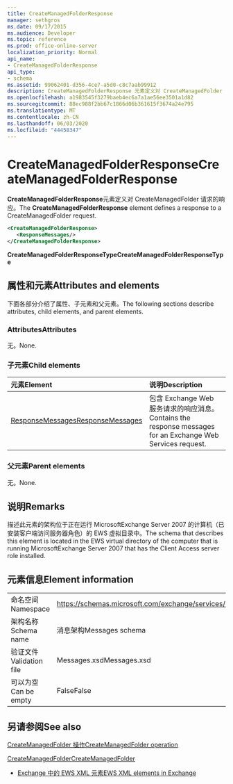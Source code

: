 ```yaml
---
title: CreateManagedFolderResponse
manager: sethgros
ms.date: 09/17/2015
ms.audience: Developer
ms.topic: reference
ms.prod: office-online-server
localization_priority: Normal
api_name:
- CreateManagedFolderResponse
api_type:
- schema
ms.assetid: 99062401-d356-4ce7-a5d0-c8c7aab99912
description: CreateManagedFolderResponse 元素定义对 CreateManagedFolder 请求的响应。
ms.openlocfilehash: a1983545f3279baeb4ec6a7a1ae56ee3501a1d82
ms.sourcegitcommit: 88ec988f2bb67c1866d06b361615f3674a24e795
ms.translationtype: MT
ms.contentlocale: zh-CN
ms.lasthandoff: 06/03/2020
ms.locfileid: "44458347"
---
```

# <a name="createmanagedfolderresponse"></a><span data-ttu-id="02636-103">CreateManagedFolderResponse</span><span class="sxs-lookup"><span data-stu-id="02636-103">CreateManagedFolderResponse</span></span>

<span data-ttu-id="02636-104">**CreateManagedFolderResponse**元素定义对 CreateManagedFolder 请求的响应。</span><span class="sxs-lookup"><span data-stu-id="02636-104">The **CreateManagedFolderResponse** element defines a response to a CreateManagedFolder request.</span></span> 
  
```xml
<CreateManagedFolderResponse>
   <ResponseMessages/>
</CreateManagedFolderResponse>
```

 <span data-ttu-id="02636-105">**CreateManagedFolderResponseType**</span><span class="sxs-lookup"><span data-stu-id="02636-105">**CreateManagedFolderResponseType**</span></span>
## <a name="attributes-and-elements"></a><span data-ttu-id="02636-106">属性和元素</span><span class="sxs-lookup"><span data-stu-id="02636-106">Attributes and elements</span></span>

<span data-ttu-id="02636-107">下面各部分介绍了属性、子元素和父元素。</span><span class="sxs-lookup"><span data-stu-id="02636-107">The following sections describe attributes, child elements, and parent elements.</span></span>
  
### <a name="attributes"></a><span data-ttu-id="02636-108">Attributes</span><span class="sxs-lookup"><span data-stu-id="02636-108">Attributes</span></span>

<span data-ttu-id="02636-109">无。</span><span class="sxs-lookup"><span data-stu-id="02636-109">None.</span></span>
  
### <a name="child-elements"></a><span data-ttu-id="02636-110">子元素</span><span class="sxs-lookup"><span data-stu-id="02636-110">Child elements</span></span>

|<span data-ttu-id="02636-111">**元素**</span><span class="sxs-lookup"><span data-stu-id="02636-111">**Element**</span></span>|<span data-ttu-id="02636-112">**说明**</span><span class="sxs-lookup"><span data-stu-id="02636-112">**Description**</span></span>|
|:-----|:-----|
|[<span data-ttu-id="02636-113">ResponseMessages</span><span class="sxs-lookup"><span data-stu-id="02636-113">ResponseMessages</span></span>](responsemessages.md) <br/> |<span data-ttu-id="02636-114">包含 Exchange Web 服务请求的响应消息。</span><span class="sxs-lookup"><span data-stu-id="02636-114">Contains the response messages for an Exchange Web Services request.</span></span>  <br/> |
   
### <a name="parent-elements"></a><span data-ttu-id="02636-115">父元素</span><span class="sxs-lookup"><span data-stu-id="02636-115">Parent elements</span></span>

<span data-ttu-id="02636-116">无。</span><span class="sxs-lookup"><span data-stu-id="02636-116">None.</span></span>
  
## <a name="remarks"></a><span data-ttu-id="02636-117">说明</span><span class="sxs-lookup"><span data-stu-id="02636-117">Remarks</span></span>

<span data-ttu-id="02636-118">描述此元素的架构位于正在运行 MicrosoftExchange Server 2007 的计算机（已安装客户端访问服务器角色）的 EWS 虚拟目录中。</span><span class="sxs-lookup"><span data-stu-id="02636-118">The schema that describes this element is located in the EWS virtual directory of the computer that is running MicrosoftExchange Server 2007 that has the Client Access server role installed.</span></span>
  
## <a name="element-information"></a><span data-ttu-id="02636-119">元素信息</span><span class="sxs-lookup"><span data-stu-id="02636-119">Element information</span></span>

|||
|:-----|:-----|
|<span data-ttu-id="02636-120">命名空间</span><span class="sxs-lookup"><span data-stu-id="02636-120">Namespace</span></span>  <br/> |https://schemas.microsoft.com/exchange/services/2006/messages  <br/> |
|<span data-ttu-id="02636-121">架构名称</span><span class="sxs-lookup"><span data-stu-id="02636-121">Schema name</span></span>  <br/> |<span data-ttu-id="02636-122">消息架构</span><span class="sxs-lookup"><span data-stu-id="02636-122">Messages schema</span></span>  <br/> |
|<span data-ttu-id="02636-123">验证文件</span><span class="sxs-lookup"><span data-stu-id="02636-123">Validation file</span></span>  <br/> |<span data-ttu-id="02636-124">Messages.xsd</span><span class="sxs-lookup"><span data-stu-id="02636-124">Messages.xsd</span></span>  <br/> |
|<span data-ttu-id="02636-125">可以为空</span><span class="sxs-lookup"><span data-stu-id="02636-125">Can be empty</span></span>  <br/> |<span data-ttu-id="02636-126">False</span><span class="sxs-lookup"><span data-stu-id="02636-126">False</span></span>  <br/> |
   
## <a name="see-also"></a><span data-ttu-id="02636-127">另请参阅</span><span class="sxs-lookup"><span data-stu-id="02636-127">See also</span></span>



[<span data-ttu-id="02636-128">CreateManagedFolder 操作</span><span class="sxs-lookup"><span data-stu-id="02636-128">CreateManagedFolder operation</span></span>](createmanagedfolder-operation.md)
  
[<span data-ttu-id="02636-129">CreateManagedFolder</span><span class="sxs-lookup"><span data-stu-id="02636-129">CreateManagedFolder</span></span>](createmanagedfolder.md)


- [<span data-ttu-id="02636-130">Exchange 中的 EWS XML 元素</span><span class="sxs-lookup"><span data-stu-id="02636-130">EWS XML elements in Exchange</span></span>](ews-xml-elements-in-exchange.md)

